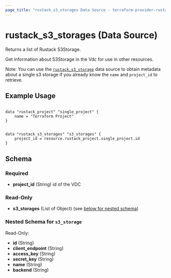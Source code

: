 ```yaml
---
page_title: "rustack_s3_storages Data Source - terraform-provider-rustack"
---
```

# rustack_s3_storages (Data Source)

Returns a list of Rustack S3Storage.

Get information about S3Storage in the Vdc for use in other resources.

Note: You can use the [`rustack_s3_storage`](S3Storage) data source to obtain metadata
about a single s3 storage if you already know the `name` and `project_id` to retrieve.

## Example Usage

```hcl

data "rustack_project" "single_project" {
    name = "Terraform Project"
}


data "rustack_s3_storages" "s3_storages" {
    project_id = resource.rustack_project.single_project.id
}

```

## Schema

### Required

- **project_id** (String) id of the VDC

### Read-Only

- **s3_storages** (List of Object) (see [below for nested schema](#nestedatt--s3_storage))

<a id="nestedatt--s3_storage"></a>
### Nested Schema for `s3_storage`

Read-Only:

- **id** (String)
- **client_endpoint** (String)
- **access_key** (String)
- **secret_key** (String)
- **name** (String)
- **backend** (String)

